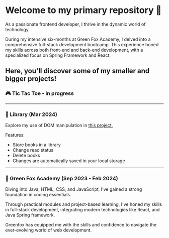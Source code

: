 # Welcome to my primary repository 🌴
As a passionate frontend developer, I thrive in the dynamic world of technology.

During my intensive six-months at Green Fox Academy, I delved into a comprehensive full-stack development bootcamp. 
This experience honed my skills across both front-end and back-end development, with a specialized focus on Spring Framework and React.

Here, you'll discover some of my smaller and bigger projects!
---

### 🎮 Tic Tac Toe - in progress

---

### 📖 Library (Mar 2024)
Explore my use of DOM manipulation in [this project.](https://library-ruby-pi.vercel.app/)

Features:
- Store books in a library
- Change read status
- Delete books
- Changes are automatically saved in your local storage

---
### 🦊 Green Fox Academy (Sep 2023 - Feb 2024)
Diving into Java, HTML, CSS, and JavaScript, I've gained a strong foundation in coding essentials. 

Through practical modules and project-based learning, I've honed my skills in full-stack development, integrating modern technologies like React, and Java Spring framework. 

Greenfox has equipped me with the skills and confidence to navigate the ever-evolving world of web development.
